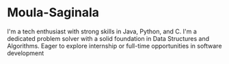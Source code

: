 # Moula-Saginala
I'm a tech enthusiast with strong skills in Java, Python, and C. I'm a dedicated problem solver with a solid foundation in Data Structures and Algorithms. Eager to explore internship or full-time opportunities in software development
